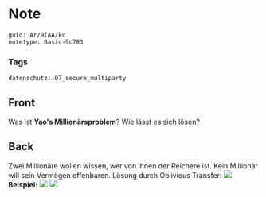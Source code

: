 # Note
```
guid: Ar/9(AA/kc
notetype: Basic-9c783
```

### Tags
```
datenschutz::07_secure_multiparty
```

## Front
Was ist <b>Yao's Millionärsproblem</b>? Wie lässt es sich lösen?

## Back
Zwei Millionäre wollen wissen, wer von ihnen der Reichere ist. Kein
Millionär will sein Vermögen offenbaren. Lösung durch Oblivious
Transfer: <img src="paste-3ba31e04469f855c86fbec154f9c4187a2dd41a9.jpg">
<b>Beispiel:</b> <img src="paste-ae3a24fd79c0b33ba9597b1c06dff4ded2ac262c.jpg"> <img src="paste-474716b0e03de33489b1a20af67f61f243a69f1e.jpg">
